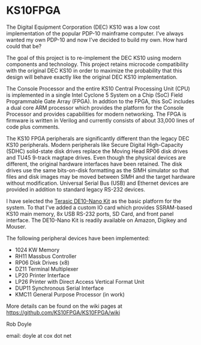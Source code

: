 # KS10FPGA
The Digital Equipment Corporation (DEC) KS10 was a low cost implementation of
the popular PDP-10 mainframe computer. I’ve always wanted my own PDP-10 and now
I’ve decided to build my own.   How hard could that be?

The goal of this project is to re-implement the DEC KS10 using modern components
and technology. This project retains microcode compatibility with the original
DEC KS10 in order to maximize the probability that this design will behave
exactly like the original DEC KS10 implementation.

The Console Processor and the entire KS10 Central Processing Unit (CPU) is
implemented in a single Intel Cyclone 5 System on a Chip (SoC) Field
Programmable Gate Array (FPGA).  In addtion to the FPGA, this SoC includes
a dual core ARM processor which provides the platform for the Console Processor
and provides capabilities for modern networking. The FPGA is firmware is written in
Verilog and currently consists of about 33,000 lines of code plus comments.

The KS10 FPGA peripherals are significantly different than the legacy DEC KS10
peripherals. Modern peripherals like Secure Digital High-Capacity (SDHC)
solid-state disk drives replace the Moving Head RP06 disk drives and TU45
9-track magtape drives. Even though the physical devices are different, the
original hardware interfaces have been retained. The disk drives use the same
bits-on-disk formatting as the SIMH simulator so that files and disk images may
be moved between SIMH and the target hardware without modification. Universal
Serial Bus (USB) and Ethernet devices are provided in addition to standard
legacy RS-232 devices.

I have selected the 
<a href="https://www.terasic.com.tw/cgi-bin/page/archive.pl?Language=English&No=1046">Terasic DE10-Nano Kit</a>
as the basic platform for the system.  To that I've added a custom IO card
which provides SSRAM-based KS10 main memory, 8x USB RS-232 ports, SD Card, and
front panel interface. The DE10-Nano Kit is readily available on Amazon, Digikey
and Mouser.

<p>The following peripheral devices have been implemented:</p>
<ul>
  <li>1024 KW Memory</li>
  <li>RH11 Massbus Controller</li>
  <li>RP06 Disk Drives (x8)</li>
  <li>DZ11 Terminal Multiplexer</li>
  <li>LP20 Printer Interface</li>
  <li>LP26 Printer with Direct Access Vertical Format Unit</li>
  <li>DUP11 Synchronous Serial Interface</li>
  <li>KMC11 General Purpose Processor (in work)</li>
</ul>

More details can be found on the wiki pages at
<a href="https://github.com/KS10FPGA/KS10FPGA/wiki">https://github.com/KS10FPGA/KS10FPGA/wiki</a>

<p>Rob Doyle</p>
<p>email: doyle at cox dot net</p>
